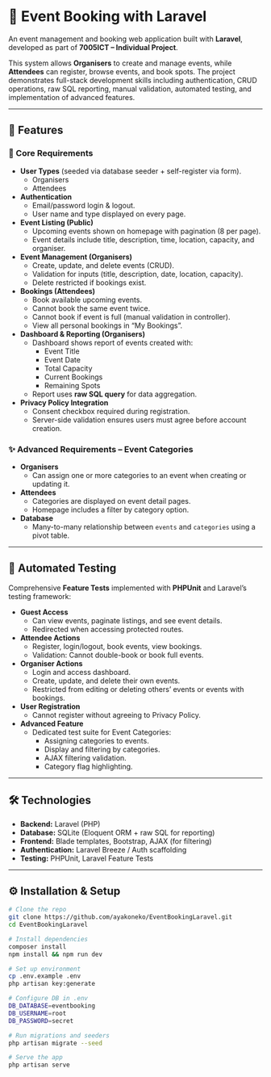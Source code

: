 # 📅 Event Booking with Laravel

An event management and booking web application built with **Laravel**, developed as part of **7005ICT – Individual Project**.  

This system allows **Organisers** to create and manage events, while **Attendees** can register, browse events, and book spots. The project demonstrates full-stack development skills including authentication, CRUD operations, raw SQL reporting, manual validation, automated testing, and implementation of advanced features.  

---

## 🚀 Features

### 🔹 Core Requirements
- **User Types** (seeded via database seeder + self-register via form).
  - Organisers
  - Attendees 
- **Authentication**
  - Email/password login & logout.
  - User name and type displayed on every page.
- **Event Listing (Public)**
  - Upcoming events shown on homepage with pagination (8 per page).
  - Event details include title, description, time, location, capacity, and organiser.
- **Event Management (Organisers)**
  - Create, update, and delete events (CRUD).
  - Validation for inputs (title, description, date, location, capacity).
  - Delete restricted if bookings exist.
- **Bookings (Attendees)**
  - Book available upcoming events.
  - Cannot book the same event twice.
  - Cannot book if event is full (manual validation in controller).
  - View all personal bookings in “My Bookings”.
- **Dashboard & Reporting (Organisers)**
  - Dashboard shows report of events created with:
    - Event Title
    - Event Date
    - Total Capacity
    - Current Bookings
    - Remaining Spots
  - Report uses **raw SQL query** for data aggregation.
- **Privacy Policy Integration**
  - Consent checkbox required during registration.
  - Server-side validation ensures users must agree before account creation.

### ✨ Advanced Requirements – Event Categories
- **Organisers**
  - Can assign one or more categories to an event when creating or updating it.
- **Attendees**
  - Categories are displayed on event detail pages.
  - Homepage includes a filter by category option.
- **Database**
  - Many-to-many relationship between `events` and `categories` using a pivot table.

---

## 🧪 Automated Testing

Comprehensive **Feature Tests** implemented with **PHPUnit** and Laravel’s testing framework:

- **Guest Access**
  - Can view events, paginate listings, and see event details.
  - Redirected when accessing protected routes.
- **Attendee Actions**
  - Register, login/logout, book events, view bookings.
  - Validation: Cannot double-book or book full events.
- **Organiser Actions**
  - Login and access dashboard.
  - Create, update, and delete their own events.
  - Restricted from editing or deleting others’ events or events with bookings.
- **User Registration**
  - Cannot register without agreeing to Privacy Policy.
- **Advanced Feature**
  - Dedicated test suite for Event Categories:
    - Assigning categories to events.
    - Display and filtering by categories.
    - AJAX filtering validation.
    - Category flag highlighting.

---

## 🛠️ Technologies

- **Backend:** Laravel (PHP)  
- **Database:** SQLite (Eloquent ORM + raw SQL for reporting)  
- **Frontend:** Blade templates, Bootstrap, AJAX (for filtering)  
- **Authentication:** Laravel Breeze / Auth scaffolding  
- **Testing:** PHPUnit, Laravel Feature Tests  

---

## ⚙️ Installation & Setup

```bash
# Clone the repo
git clone https://github.com/ayakoneko/EventBookingLaravel.git
cd EventBookingLaravel

# Install dependencies
composer install
npm install && npm run dev

# Set up environment
cp .env.example .env
php artisan key:generate

# Configure DB in .env
DB_DATABASE=eventbooking
DB_USERNAME=root
DB_PASSWORD=secret

# Run migrations and seeders
php artisan migrate --seed

# Serve the app
php artisan serve
